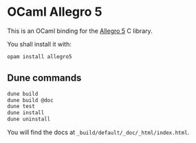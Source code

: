 # OCaml Allegro 5

This is an OCaml binding for the [Allegro 5](https://liballeg.org/) C library.

You shall install it with:
```sh
opam install allegro5
```

## Dune commands

```sh
dune build
dune build @doc
dune test
dune install
dune uninstall
```

You will find the docs at `_build/default/_doc/_html/index.html`.
